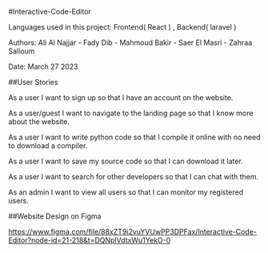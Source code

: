 #Interactive-Code-Editor

Languages used in this project: Frontend( React ) , Backend( laravel )

Authors: Ali Al Najjar - Fady Dib - Mahmoud Bakir - Saer El Masri - Zahraa Salloum

Date: March 27 2023

##User Stories

As a user I want to sign up so that I have an account on the website.

As a user/guest I want to navigate to the landing page so that I know more about the website.

As a user I want to write python code so that I compile it online with no need to download a compiler.

As a user I want to save my source code so that I can download it later.

As a user I want to search for other developers so that I can chat with them.

As an admin I want to view all users so that I can monitor my registered users.

##Website Design on Figma

https://www.figma.com/file/88xZT9i2vuYVUwPP3DPFax/Interactive-Code-Editor?node-id=21-218&t=DQNpIVdtxWu1YekO-0